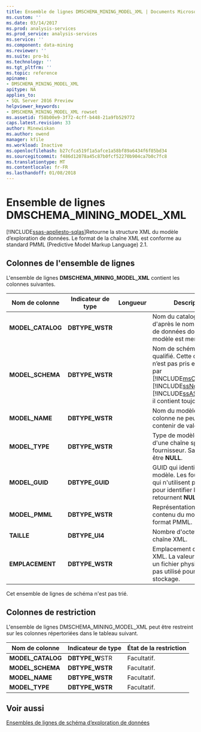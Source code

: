 ```yaml
---
title: Ensemble de lignes DMSCHEMA_MINING_MODEL_XML | Documents Microsoft
ms.custom: ''
ms.date: 03/14/2017
ms.prod: analysis-services
ms.prod_service: analysis-services
ms.service: ''
ms.component: data-mining
ms.reviewer: ''
ms.suite: pro-bi
ms.technology: ''
ms.tgt_pltfrm: ''
ms.topic: reference
apiname:
- DMSCHEMA_MINING_MODEL_XML
apitype: NA
applies_to:
- SQL Server 2016 Preview
helpviewer_keywords:
- DMSCHEMA_MINING_MODEL_XML rowset
ms.assetid: f58b00e9-3f72-4cff-b448-21a9fb529772
caps.latest.revision: 33
author: Minewiskan
ms.author: owend
manager: kfile
ms.workload: Inactive
ms.openlocfilehash: b27cfca519f1a5afce1a58bf89a6434f6f85bd34
ms.sourcegitcommit: f486d12078a45c87b0fcf52270b904ca7b0c7fc8
ms.translationtype: MT
ms.contentlocale: fr-FR
ms.lasthandoff: 01/08/2018
---
```

# <a name="dmschemaminingmodelxml-rowset"></a>Ensemble de lignes DMSCHEMA_MINING_MODEL_XML
[!INCLUDE[ssas-appliesto-sqlas](../../../includes/ssas-appliesto-sqlas.md)]Retourne la structure XML du modèle d’exploration de données. Le format de la chaîne XML est conforme au standard PMML (Predictive Model Markup Language) 2.1.  
  
## <a name="rowset-columns"></a>Colonnes de l'ensemble de lignes  
 L'ensemble de lignes **DMSCHEMA_MINING_MODEL_XML** contient les colonnes suivantes.  
  
|Nom de colonne|Indicateur de type|Longueur|Description|  
|-----------------|--------------------|------------|-----------------|  
|**MODEL_CATALOG**|**DBTYPE_WSTR**||Nom du catalogue. Défini d'après le nom de la base de données dont le modèle est membre.|  
|**MODEL_SCHEMA**|**DBTYPE_WSTR**||Nom de schéma non qualifié. Cette colonne n’est pas pris en charge par [!INCLUDE[msCoName](../../../includes/msconame-md.md)] [!INCLUDE[ssNoVersion](../../../includes/ssnoversion-md.md)] [!INCLUDE[ssASnoversion](../../../includes/ssasnoversion-md.md)]; il contient toujours **NULL**.|  
|**MODEL_NAME**|**DBTYPE_WSTR**||Nom du modèle. Cette colonne ne peut pas contenir de valeur **NULL**.|  
|**MODEL_TYPE**|**DBTYPE_WSTR**||Type de modèle. Il s'agit d'une chaîne spécifique au fournisseur. Sa valeur peut être **NULL**.|  
|**MODEL_GUID**|**DBTYPE_GUID**||GUID qui identifie le modèle. Les fournisseurs qui n'utilisent pas de GUID pour identifier les tables retournent **NULL**.|  
|**MODEL_PMML**|**DBTYPE_WSTR**||Représentation XML du contenu du modèle au format PMML.|  
|**TAILLE**|**DBTYPE_UI4**||Nombre d'octets dans la chaîne XML.|  
|**EMPLACEMENT**|**DBTYPE_WSTR**||Emplacement du fichier XML. La valeur est **NULL** si un fichier physique n'est pas utilisé pour le stockage.|  
  
 Cet ensemble de lignes de schéma n'est pas trié.  
  
## <a name="restriction-columns"></a>Colonnes de restriction  
 L'ensemble de lignes DMSCHEMA_MINING_MODEL_XML peut être restreint sur les colonnes répertoriées dans le tableau suivant.  
  
|Nom de colonne|Indicateur de type|État de la restriction|  
|-----------------|--------------------|-----------------------|  
|**MODEL_CATALOG**|**DBTYPE_W**STR|Facultatif.|  
|**MODEL_SCHEMA**|**DBTYPE_WSTR**|Facultatif.|  
|**MODEL_NAME**|**DBTYPE_WSTR**|Facultatif.|  
|**MODEL_TYPE**|**DBTYPE_WSTR**|Facultatif.|  
  
## <a name="see-also"></a>Voir aussi  
 [Ensembles de lignes de schéma d’exploration de données](../../../analysis-services/schema-rowsets/data-mining/data-mining-schema-rowsets.md)  
  
  
